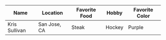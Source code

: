 Name | Location | Favorite Food | Hobby | Favorite Color
-----|-----|-----|-----|----
 Kris Sullivan | San Jose, CA | Steak | Hockey | Purple
